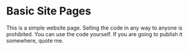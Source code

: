 # Basic Site Pages

This is a simple website page. Selling the code in any way to anyone is prohibited. You can use the code yourself. If you are going to publish it somewhere, quote me.
